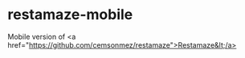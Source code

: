 restamaze-mobile
================

Mobile version of &lt;a href="https://github.com/cemsonmez/restamaze">Restamaze&lt;/a>
